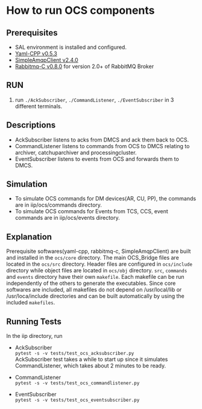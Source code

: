 # How to run OCS components

## Prerequisites
* SAL environment is installed and configured.  
* [Yaml-CPP v0.5.3](https://github.com/jbeder/yaml-cpp)
* [SimpleAmqpClient v2.4.0](https://github.com/alanxz/SimpleAmqpClient) 
* [Rabbitmq-C v0.8.0](https://github.com/alanxz/rabbitmq-c) for version 2.0+ of RabbitMQ Broker 

## RUN
1. run `./AckSubscriber`, `./CommandListener`, `./EventSubscriber` in 3 different terminals. 

## Descriptions
* AckSubscriber listens to acks from DMCS and ack them back to OCS. 
* CommandListener listens to commands from OCS to DMCS relating to archiver, catchuparchiver and processingcluster. 
* EventSubscriber listens to events from OCS and forwards them to DMCS. 

## Simulation
* To simulate OCS commands for DM devices(AR, CU, PP), the commands are in iip/ocs/commands directory. 
* To simulate OCS commands for Events from TCS, CCS, event commands are in iip/ocs/events directory. 

## Explanation 
Prerequisite softwares(yaml-cpp, rabbitmq-c, SimpleAmqpClient) are built and installed in the `ocs/core` directory. 
The main OCS_Bridge files are located in the `ocs/src` directory. Header files are configured in `ocs/include` directory 
while object files are located in `ocs/obj` directory. `src`, `commands` and `events` directory have their own `makefile`. 
Each makefile can be run independently of the others to generate the executables. Since core softwares are included, all 
makefiles do not depend on /usr/local/lib or /usr/loca/include directories and can be built automatically by using 
the included `makefiles`.

## Running Tests 
In the iip directory, run 

* AckSubscriber  
`pytest -s -v tests/test_ocs_acksubscriber.py`  
AckSubscriber test takes a while to start up since it simulates CommandListener, which takes about 2 minutes to be ready.   

* CommandListener  
`pytest -s -v tests/test_ocs_commandlistener.py` 

* EventSubscriber  
`pytest -s -v tests/test_ocs_eventsubscriber.py`

